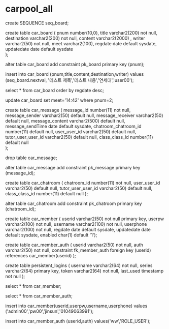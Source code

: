 # carpool_all

create SEQUENCE seq_board;

create table car_board (
    pnum number(10,0),
    title varchar2(200) not null,
    destination varchar2(200) not null,
    content varchar2(2000) ,
    writer varchar2(50) not null,
    meet varchar2(100),
    regdate date default sysdate,
    updatedate date default sysdate  
);

alter table car_board add constraint pk_board primary key (pnum);

insert into car_board (pnum,title,content,destination,writer)
values (seq_board.nextval, '테스트 제목','테스트 내용','연세대','user00');

select * from car_board order by regdate desc;

update car_board set meet='14:42' where pnum=2;


create table car_message (
    message_id number(11) not null,
    message_sender varchar2(50) default null,
    message_receiver varchar2(50) default null,
    message_content varchar2(500) default null,
    message_sendTime date default sysdate,
    chatroom_chatroom_id number(11) default null,
    user_user_id varchar2(50) default null,
    tutor_user_user_id varchar2(50) default null,
    class_class_id number(11) default null    
);

drop table car_message;

alter table car_message add constraint pk_message
primary key (message_id);

create table car_chatroom (
    chatroom_id number(11) not null,
    user_user_id varchar2(50) default null,
    tutor_user_user_id varchar2(50) default null,
    class_class_id number(11) default null
);

alter table car_chatroom add constraint pk_chatroom
primary key (chatroom_id);


create table car_member (
      userid varchar2(50) not null primary key,
      userpw varchar2(100) not null,
      username varchar2(100) not null,
      userphone varchar2(100) not null,
      regdate date default sysdate, 
      updatedate date default sysdate,
      enabled char(1) default '1');

create table car_member_auth (
    userid varchar2(50) not null,
    auth varchar2(50) not null,
    constraint fk_member_auth foreign key (userid) references car_member(userid)
);

create table persistent_logins ( 
    username varchar2(64) not null,
    series varchar2(64) primary key,
    token varchar2(64) not null,
    last_used timestamp not null
);


select * from car_member;

select * from car_member_auth;

insert into car_member(userid,userpw,username,userphone) values ('admin00','pw00','jinsun','01049063991');

insert into car_member_auth (userid,auth) values('ww','ROLE_USER');

